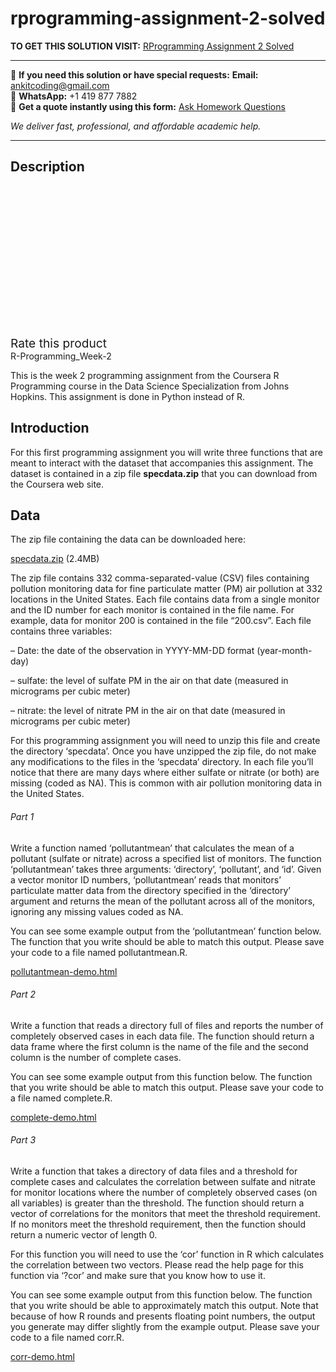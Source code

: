 # rprogramming-assignment-2-solved
**TO GET THIS SOLUTION VISIT:** [RProgramming Assignment 2 Solved](https://www.ankitcodinghub.com/product/rprogramming-assignment-2-solved/)


---

📩 **If you need this solution or have special requests:** **Email:** ankitcoding@gmail.com  
📱 **WhatsApp:** +1 419 877 7882  
📄 **Get a quote instantly using this form:** [Ask Homework Questions](https://www.ankitcodinghub.com/services/ask-homework-questions/)

*We deliver fast, professional, and affordable academic help.*

---

<h2>Description</h2>



<div class="kk-star-ratings kksr-auto kksr-align-center kksr-valign-top" data-payload="{&quot;align&quot;:&quot;center&quot;,&quot;id&quot;:&quot;90865&quot;,&quot;slug&quot;:&quot;default&quot;,&quot;valign&quot;:&quot;top&quot;,&quot;ignore&quot;:&quot;&quot;,&quot;reference&quot;:&quot;auto&quot;,&quot;class&quot;:&quot;&quot;,&quot;count&quot;:&quot;0&quot;,&quot;legendonly&quot;:&quot;&quot;,&quot;readonly&quot;:&quot;&quot;,&quot;score&quot;:&quot;0&quot;,&quot;starsonly&quot;:&quot;&quot;,&quot;best&quot;:&quot;5&quot;,&quot;gap&quot;:&quot;4&quot;,&quot;greet&quot;:&quot;Rate this product&quot;,&quot;legend&quot;:&quot;0\/5 - (0 votes)&quot;,&quot;size&quot;:&quot;24&quot;,&quot;title&quot;:&quot;RProgramming Assignment 2 Solved&quot;,&quot;width&quot;:&quot;0&quot;,&quot;_legend&quot;:&quot;{score}\/{best} - ({count} {votes})&quot;,&quot;font_factor&quot;:&quot;1.25&quot;}">

<div class="kksr-stars">

<div class="kksr-stars-inactive">
            <div class="kksr-star" data-star="1" style="padding-right: 4px">


<div class="kksr-icon" style="width: 24px; height: 24px;"></div>
        </div>
            <div class="kksr-star" data-star="2" style="padding-right: 4px">


<div class="kksr-icon" style="width: 24px; height: 24px;"></div>
        </div>
            <div class="kksr-star" data-star="3" style="padding-right: 4px">


<div class="kksr-icon" style="width: 24px; height: 24px;"></div>
        </div>
            <div class="kksr-star" data-star="4" style="padding-right: 4px">


<div class="kksr-icon" style="width: 24px; height: 24px;"></div>
        </div>
            <div class="kksr-star" data-star="5" style="padding-right: 4px">


<div class="kksr-icon" style="width: 24px; height: 24px;"></div>
        </div>
    </div>

<div class="kksr-stars-active" style="width: 0px;">
            <div class="kksr-star" style="padding-right: 4px">


<div class="kksr-icon" style="width: 24px; height: 24px;"></div>
        </div>
            <div class="kksr-star" style="padding-right: 4px">


<div class="kksr-icon" style="width: 24px; height: 24px;"></div>
        </div>
            <div class="kksr-star" style="padding-right: 4px">


<div class="kksr-icon" style="width: 24px; height: 24px;"></div>
        </div>
            <div class="kksr-star" style="padding-right: 4px">


<div class="kksr-icon" style="width: 24px; height: 24px;"></div>
        </div>
            <div class="kksr-star" style="padding-right: 4px">


<div class="kksr-icon" style="width: 24px; height: 24px;"></div>
        </div>
    </div>
</div>


<div class="kksr-legend" style="font-size: 19.2px;">
            <span class="kksr-muted">Rate this product</span>
    </div>
    </div>
R-Programming_Week-2

This is the week 2 programming assignment from the Coursera R Programming course in the Data Science Specialization from Johns Hopkins. This assignment is done in Python instead of R.

## Introduction

For this first programming assignment you will write three functions that are meant to interact with the dataset that accompanies this assignment. The dataset is contained in a zip file **specdata.zip** that you can download from the Coursera web site.

## Data

The zip file containing the data can be downloaded here:

[specdata.zip](https://d396qusza40orc.cloudfront.net/rprog%2Fdata%2Fspecdata.zip) (2.4MB)

The zip file contains 332 comma-separated-value (CSV) files containing pollution monitoring data for fine particulate matter (PM) air pollution at 332 locations in the United States. Each file contains data from a single monitor and the ID number for each monitor is contained in the file name. For example, data for monitor 200 is contained in the file “200.csv”. Each file contains three variables:

– Date: the date of the observation in YYYY-MM-DD format (year-month-day)

– sulfate: the level of sulfate PM in the air on that date (measured in micrograms per cubic meter)

– nitrate: the level of nitrate PM in the air on that date (measured in micrograms per cubic meter)

For this programming assignment you will need to unzip this file and create the directory ‘specdata’. Once you have unzipped the zip file, do not make any modifications to the files in the ‘specdata’ directory. In each file you’ll notice that there are many days where either sulfate or nitrate (or both) are missing (coded as NA). This is common with air pollution monitoring data in the United States.

###### Part 1

Write a function named ‘pollutantmean’ that calculates the mean of a pollutant (sulfate or nitrate) across a specified list of monitors. The function ‘pollutantmean’ takes three arguments: ‘directory’, ‘pollutant’, and ‘id’. Given a vector monitor ID numbers, ‘pollutantmean’ reads that monitors’ particulate matter data from the directory specified in the ‘directory’ argument and returns the mean of the pollutant across all of the monitors, ignoring any missing values coded as NA.

You can see some example output from the ‘pollutantmean’ function below. The function that you write should be able to match this output. Please save your code to a file named pollutantmean.R.

[pollutantmean-demo.html](https://d18ky98rnyall9.cloudfront.net/_3b0da118473bfa0845efddcbe29cc336_pollutantmean-demo.html?Expires=1616371200&amp;Signature=G06VfnHg8YaCby3Rr1kk-p1u9vJMKE4O39nkvSTfLjrhVUHuQn~v0RICes3QcPUQaYPdUqgQKfyyhHu~-Hxo5Kk1LBXc1dU32KfgFOyfujCLNWfbFuZLw1G84nStXItO9oNsSd90IZ7Gg6TCjHNiGFcaGmcya~EMlT8jW~KXT1Q_&amp;Key-Pair-Id=APKAJLTNE6QMUY6HBC5A)

###### Part 2

Write a function that reads a directory full of files and reports the number of completely observed cases in each data file. The function should return a data frame where the first column is the name of the file and the second column is the number of complete cases.

You can see some example output from this function below. The function that you write should be able to match this output. Please save your code to a file named complete.R.

[complete-demo.html](https://d18ky98rnyall9.cloudfront.net/_3b0da118473bfa0845efddcbe29cc336_complete-demo.html?Expires=1616371200&amp;Signature=fxsAjZ4zAB1VNgN6IiloWg0OjyO4QqIq9tJtBoHCjJlKct996n7YO7~D4KKTEJtN0pErB2U5TScGfQRFoyHR0xRsf5SN0U-FZUE3PKKOn1-LRU1gcXm84MvZ-GOUMwPcnf9q5hzsZ3G4cEniWqcbjvJ8hW0t2Z8~Z5dZKOMTrWk_&amp;Key-Pair-Id=APKAJLTNE6QMUY6HBC5A)

###### Part 3

Write a function that takes a directory of data files and a threshold for complete cases and calculates the correlation between sulfate and nitrate for monitor locations where the number of completely observed cases (on all variables) is greater than the threshold. The function should return a vector of correlations for the monitors that meet the threshold requirement. If no monitors meet the threshold requirement, then the function should return a numeric vector of length 0.

For this function you will need to use the ‘cor’ function in R which calculates the correlation between two vectors. Please read the help page for this function via ‘?cor’ and make sure that you know how to use it.

You can see some example output from this function below. The function that you write should be able to approximately match this output. Note that because of how R rounds and presents floating point numbers, the output you generate may differ slightly from the example output. Please save your code to a file named corr.R.

[corr-demo.html](https://d18ky98rnyall9.cloudfront.net/_e92e575b8e62dcb1e3a086d2ff0d5a1e_corr-demo.html?Expires=1616371200&amp;Signature=Mlq1ZiRf3xUbkj7MU~CB~u2ZkX3hfh6d3hVYTRwZbv9CNjvYVHc~4P63AwKeIlWDvjeBtuuHhFqmjuiC4wofwBZmscNiDCFjbfC69ZQa2Usi0~8UDbtst5eSg0GLkonOKzZU18KpLxOYc8kv2mGVypjhpIx6vaO8AGDHbKjS1Mg_&amp;Key-Pair-Id=APKAJLTNE6QMUY6HBC5A)
